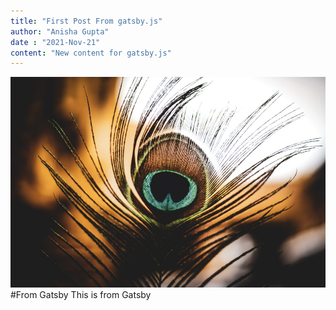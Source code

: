 ```yaml
---
title: "First Post From gatsby.js"
author: "Anisha Gupta"
date : "2021-Nov-21"
content: "New content for gatsby.js"
---
```

![Feather](./2.jpeg)
#From Gatsby
This is from Gatsby 
